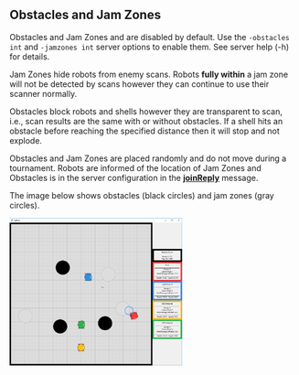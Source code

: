 ## Obstacles and Jam Zones

Obstacles and Jam Zones and are disabled by default. Use the ```-obstacles int``` and ```-jamzones int``` server options to enable them. See server help (-h) for details.

Jam Zones hide robots from enemy scans. Robots **fully within** a jam zone will not be detected by scans however they can continue to use their scanner normally.

Obstacles block robots and shells however they are transparent to scan, i.e., scan results are the same with or without obstacles. If a shell hits an obstacle before reaching the specified distance then it will stop and not explode.

Obstacles and Jam Zones are placed randomly and do not move during a tournament. Robots are informed of the location of Jam Zones and Obstacles is in the server configuration in the **[joinReply](#join)** message.

 The image below shows obstacles (black circles) and jam zones (gray circles).

<img src="images/zones.png" width="60%">